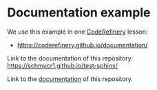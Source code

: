 # Documentation example

We use this example in one [CodeRefinery](https://coderefinery.org/) lesson:
- https://coderefinery.github.io/documentation/

Link to the documentation of this repository:  
https://schmucr1.github.io/test-sphinx/



Link to the <a href="https://schmucr1.github.io/test-sphinx/" target="_blank">documentation</a> of this repository.

